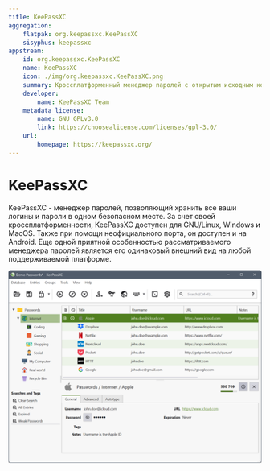 ```yaml
---
title: KeePassXC
aggregation:
    flatpak: org.keepassxc.KeePassXC
    sisyphus: keepassxc
appstream:
    id: org.keepassxc.KeePassXC
    name: KeePassXC
    icon: ./img/org.keepassxc.KeePassXC.png
    summary: Кроссплатформенный менеджер паролей с открытым исходным кодом.
    developer:
        name: KeePassXC Team
    metadata_license: 
        name: GNU GPLv3.0
        link: https://choosealicense.com/licenses/gpl-3.0/
    url: 
        homepage: https://keepassxc.org/
---
```


# KeePassXC

KeePassXC - менеджер паролей, позволяющий хранить все ваши логины и пароли в одном безопасном месте.
За счет своей кроссплатформенности, KeePassXC доступен для GNU/Linux, Windows и MacOS.
Также при помощи неофициального порта, он доступен и на Android.
Еще одной приятной особенностью рассматриваемого менеджера паролей является его одинаковый внешний вид на любой поддерживаемой платформе.

![скриншот программы KeePassXC](./img/keepassxc_screen.png)

<!--@include: @apps/_parts/install/content-repo.md-->
<!--@include: @apps/_parts/install/content-flatpak.md-->
